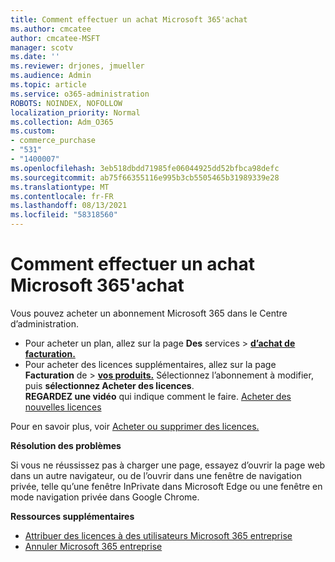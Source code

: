 ```yaml
---
title: Comment effectuer un achat Microsoft 365'achat
ms.author: cmcatee
author: cmcatee-MSFT
manager: scotv
ms.date: ''
ms.reviewer: drjones, jmueller
ms.audience: Admin
ms.topic: article
ms.service: o365-administration
ROBOTS: NOINDEX, NOFOLLOW
localization_priority: Normal
ms.collection: Adm_O365
ms.custom:
- commerce_purchase
- "531"
- "1400007"
ms.openlocfilehash: 3eb518dbdd71985fe06044925dd52bfbca98defc
ms.sourcegitcommit: ab75f66355116e995b3cb5505465b31989339e28
ms.translationtype: MT
ms.contentlocale: fr-FR
ms.lasthandoff: 08/13/2021
ms.locfileid: "58318560"
---
```

# <a name="how-to-make-a-microsoft-365-purchase"></a>Comment effectuer un achat Microsoft 365'achat

Vous pouvez acheter un abonnement Microsoft 365 dans le Centre d’administration.
  
- Pour acheter un plan, allez sur la page **Des** services \> **[d’achat de facturation.](https://go.microsoft.com/fwlink/p/?linkid=868433)**
- Pour acheter des licences supplémentaires, allez sur la page **Facturation** de \> **[vos produits.](https://go.microsoft.com/fwlink/p/?linkid=842054)** Sélectionnez l’abonnement à modifier, puis **sélectionnez Acheter des licences**.\
**REGARDEZ une vidéo** qui indique comment le faire. [Acheter des nouvelles licences](https://go.microsoft.com/fwlink/p/?linkid=2154857)
  
Pour en savoir plus, voir [Acheter ou supprimer des licences.](https://docs.microsoft.com/microsoft-365/commerce/licenses/buy-licenses)

**Résolution des problèmes**

Si vous ne réussissez pas à charger une page, essayez d’ouvrir la page web dans un autre navigateur, ou de l’ouvrir dans une fenêtre de navigation privée, telle qu’une fenêtre InPrivate dans Microsoft Edge ou une fenêtre en mode navigation privée dans Google Chrome.

**Ressources supplémentaires**
  
- [Attribuer des licences à des utilisateurs Microsoft 365 entreprise](https://docs.microsoft.com/microsoft-365/admin/add-users/add-users)
- [Annuler Microsoft 365 entreprise](https://docs.microsoft.com/microsoft-365/commerce/subscriptions/cancel-your-subscription)